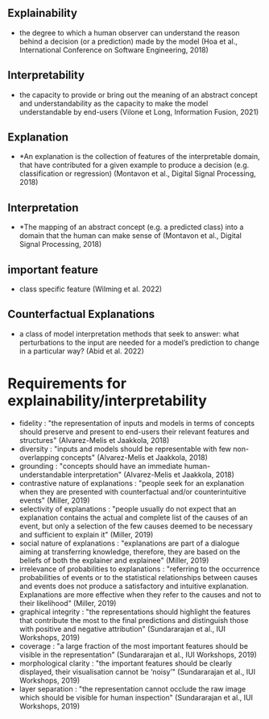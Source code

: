 ## Explainability
- the degree to which a human observer can understand the reason behind a decision (or a prediction) made by the model (Hoa et al., International Conference on Software Engineering, 2018)

## Interpretability
- the capacity to provide or bring out the meaning of an abstract concept and understandability as the capacity to make the model understandable by end-users (Vilone et Long, Information Fusion, 2021)

## Explanation
- *An explanation is the collection of features of the interpretable domain, that have contributed for a given example to produce a decision (e.g. classification or regression) (Montavon et al., Digital Signal Processing, 2018)

## Interpretation
- *The mapping of an abstract concept (e.g. a predicted class) into a domain that the human can make sense of (Montavon et al., Digital Signal Processing, 2018)

## important feature 
- class specific feature (Wilming et al. 2022)

## Counterfactual Explanations 
- a class of model interpretation methods that seek to answer: what perturbations to the input are needed for a model’s prediction to change in a particular way? (Abid et al. 2022)


# Requirements for explainability/interpretability
- fidelity : "the representation of inputs and models in terms of concepts should preserve and present to end-users their relevant features and structures" (Alvarez-Melis et Jaakkola, 2018)
- diversity : "inputs and models should be representable with few non-overlapping concepts" (Alvarez-Melis et Jaakkola, 2018)
- grounding : "concepts should have an immediate human-understandable interpretation" (Alvarez-Melis et Jaakkola, 2018)
- contrastive nature of explanations : "people seek for an explanation when they are presented with counterfactual and/or counterintuitive events" (Miller, 2019)
- selectivity of explanations : "people usually do not expect that an explanation contains the actual and complete list of the causes of an event, but only a selection of the few causes deemed to be necessary and sufficient to explain it" (Miller, 2019)
- social nature of explanations : "explanations are part of a dialogue aiming at transferring knowledge, therefore, they are based on the beliefs of both the explainer and explainee" (Miller, 2019)
- irrelevance of probabilities to explanations : "referring to the occurrence probabilities of events or to the statistical relationships between causes and events does not produce a satisfactory and intuitive explanation. Explanations are more effective when they refer to the causes and not to their likelihood" (Miller, 2019)
- graphical integrity : "the representations should highlight the features that contribute the most to the final predictions and distinguish those with positive and negative attribution" (Sundararajan et al., IUI Workshops, 2019)
- coverage : "a large fraction of the most important features should be visible in the representation" (Sundararajan et al., IUI Workshops, 2019)
- morphological clarity : "the important features should be clearly displayed, their visualisation cannot be ‘noisy’" (Sundararajan et al., IUI Workshops, 2019)
- layer separation : "the representation cannot occlude the raw image which should be visible for human inspection" (Sundararajan et al., IUI Workshops, 2019)
